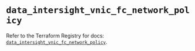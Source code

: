 # `data_intersight_vnic_fc_network_policy`

Refer to the Terraform Registry for docs: [`data_intersight_vnic_fc_network_policy`](https://registry.terraform.io/providers/ciscodevnet/intersight/1.0.71/docs/data-sources/vnic_fc_network_policy).
